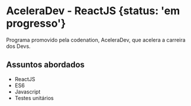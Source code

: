 # AceleraDev - ReactJS {status: 'em progresso'} #

Programa promovido pela codenation, AceleraDev, que acelera a carreira dos Devs.

## Assuntos abordados ##

-   ReactJS
-   ES6
-   Javascript
-   Testes unitários
